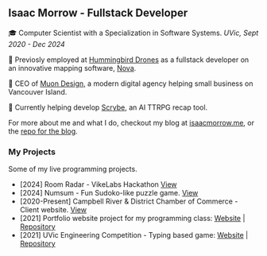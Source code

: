 ## Isaac Morrow - Fullstack Developer
🎓 Computer Scientist with a Specialization in Software Systems. _UVic, Sept 2020 - Dec 2024_

💼 Previosly employed at [Hummingbird Drones](https://www.hummingbirddrones.ca/) as a fullstack developer on an innovative mapping software, [Nova](https://www.mapnova.com/).

🚀 CEO of [Muon Design](https://muon.design/), a modern digital agency helping small business on Vancouver Island.

🌱 Currently helping develop [Scrybe](https://www.scrybequill.com/), an AI TTRPG recap tool.


For more about me and what I do, checkout my blog at [isaacmorrow.me](https://www.isaacmorrow.me), or the [repo for the blog](https://github.com/Toranian/go-blog).

### My Projects
Some of my live programming projects.
- [2024] Room Radar - VikeLabs Hackathon [View](https://student-housing-finder-blue.vercel.app/)
- [2024] Numsum - Fun Sudoko-like puzzle game. [View](https://numsum.vercel.app/) 
- [2020-Present] Campbell River & District Chamber of Commerce - Client website. [View](https://campbellriverchamber.ca/)
- [2021] Portfolio website project for my programming class: [Website](https://toranian.github.io/portfolio-project/) | [Repository](https://github.com/Toranian/word-duels)
- [2021] UVic Engineering Competition - Typing based game: [Website](https://toranian.github.io/word-duels/) | [Repository](https://github.com/Toranian/portfolio-project)


